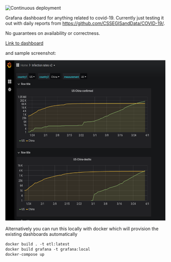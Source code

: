 ![Continuous deployment](https://github.com/turing-complet/pandemic-monitor/workflows/Continuous%20deployment/badge.svg)

Grafana dashboard for anything related to covid-19. Currently just testing it out with daily reports from https://github.com/CSSEGISandData/COVID-19/. 

No guarantees on availability or correctness. 

[Link to dashboard](http://pandemicmonitor.westus2.azurecontainer.io:3000/) 

and sample screenshot:

<img src="./sample.png" height="500" width="500"/>

Alternatively you can run this locally with docker which will provision the existing dashboards automatically

```
docker build . -t etl:latest
docker build grafana -t grafana:local
docker-compose up
```
